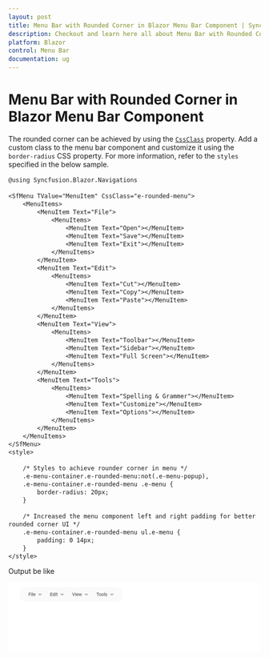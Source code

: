 ```yaml
---
layout: post
title: Menu Bar with Rounded Corner in Blazor Menu Bar Component | Syncfusion
description: Checkout and learn here all about Menu Bar with Rounded Corner in Syncfusion Blazor Menu Bar component and more.
platform: Blazor
control: Menu Bar 
documentation: ug
---
```


# Menu Bar with Rounded Corner in Blazor Menu Bar Component

The rounded corner can be achieved by using the [`CssClass`](https://help.syncfusion.com/cr/blazor/Syncfusion.Blazor~Syncfusion.Blazor.Navigations.SfMenu~CssClass.html) property. Add a custom class to the menu bar component and customize it using the `border-radius` CSS property. For more information, refer to the `styles` specified in the below sample.

```cshtml
@using Syncfusion.Blazor.Navigations

<SfMenu TValue="MenuItem" CssClass="e-rounded-menu">
    <MenuItems>
        <MenuItem Text="File">
            <MenuItems>
                <MenuItem Text="Open"></MenuItem>
                <MenuItem Text="Save"></MenuItem>
                <MenuItem Text="Exit"></MenuItem>
            </MenuItems>
        </MenuItem>
        <MenuItem Text="Edit">
            <MenuItems>
                <MenuItem Text="Cut"></MenuItem>
                <MenuItem Text="Copy"></MenuItem>
                <MenuItem Text="Paste"></MenuItem>
            </MenuItems>
        </MenuItem>
        <MenuItem Text="View">
            <MenuItems>
                <MenuItem Text="Toolbar"></MenuItem>
                <MenuItem Text="Sidebar"></MenuItem>
                <MenuItem Text="Full Screen"></MenuItem>
            </MenuItems>
        </MenuItem>
        <MenuItem Text="Tools">
            <MenuItems>
                <MenuItem Text="Spelling & Grammer"></MenuItem>
                <MenuItem Text="Customize"></MenuItem>
                <MenuItem Text="Options"></MenuItem>
            </MenuItems>
        </MenuItem>
    </MenuItems>
</SfMenu>
<style>

    /* Styles to achieve rounder corner in menu */
    .e-menu-container.e-rounded-menu:not(.e-menu-popup),
    .e-menu-container.e-rounded-menu .e-menu {
        border-radius: 20px;
    }

    /* Increased the menu component left and right padding for better rounded corner UI */
    .e-menu-container.e-rounded-menu ul.e-menu {
        padding: 0 14px;
    }
</style>

```

Output be like

![Menu Sample](./../images/rounded.png)